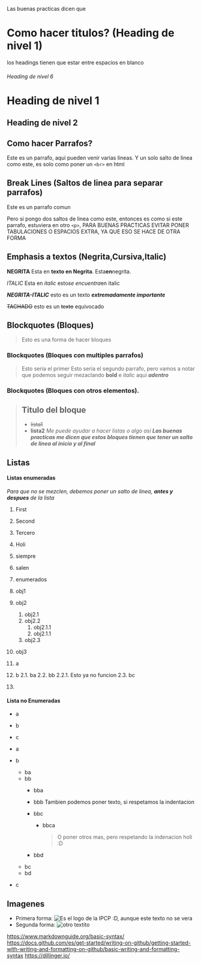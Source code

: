 Las buenas practicas dicen que

# Como hacer titulos? (Heading de nivel 1)

los headings tienen que estar entre espacios en blanco

###### Heading de nivel 6
Heading de nivel 1
==================
Heading de nivel 2
------------------

## Como hacer Parrafos?
Este es un parrafo, aqui pueden venir varias lineas.
Y un solo salto de linea como este, es solo como poner un `<br>` en html

## Break Lines (Saltos de linea para separar parrafos)

Este es un parrafo comun

Pero si pongo dos saltos de linea como este, entonces es como si este parrafo, estuviera en otro `<p>`, PARA BUENAS PRACTICAS EVITAR PONER TABULACIONES O ESPACIOS EXTRA, YA QUE ESO SE HACE DE OTRA FORMA

## Emphasis a textos (Negrita,Cursiva,Italic)

**NEGRITA**
Esta en **texto en Negrita**.
Esta**en**negrita.

*ITALIC*
Esta en *italic*
esto*se encuentra*en italic

***NEGRITA-ITALIC***
esto es un texto ***extremadamente importante***

~~TACHADO~~
esto es un ~~texto~~ equivocado


## Blockquotes (Bloques)

> Esto es una forma de hacer bloques

### Blockquotes (Bloques con multiples parrafos)

> Esto seria el primer 
> Esto seria el segundo parrafo, pero vamos a notar que podemos seguir mezaclando **bold** e *italic* aqui ***adentro***

### Blockquotes (Bloques con otros elementos).

> ## Titulo del bloque
> * ~~lista1~~
> * **lista2**
> *Me puede ayudar a hacer listas o algo asi*
> ***Las buenas practicas me dicen que estos bloques tienen que tener un salto de linea al inicio y al final***

## Listas

#### Listas enumeradas
*Para que no se mezclen, debemos poner un salto de linea, **antes y despues** de la lista*

1. First
2. Second
3. Tercero
4. Holi


1. siempre
1. salen
1. enumerados


1. obj1
2. obj2
    1. obj2.1
    2. obj2.2
        1. obj2.1.1
        2. obj2.1.1
    3. obj2.3
3. obj3


1. a
2. b
    2.1. ba
    2.2. bb
        2.2.1. Esto ya no funcion
    2.3. bc
3. 

#### Lista no Enumeradas
- a
- b
- c
 

- a
- b
    - ba
    - bb
        - bba
        - bbb
            Tambien podemos poner texto, si respetamos la indentacion
        - bbc
            - bbca
            
                > O poner otros mas, pero respetando la indenacion
                > holi :D

        - bbd
    - bc
    - bd
- c

## Imagenes

- Primera forma:
    ![Es el logo de la IPCP :D, aunque este texto no se vera](https://acm.iteso.mx/share/ICPC_masters_mexico_2022.jpg)
- Segunda forma:
    ![otro textito](loguitoicpc)


[loguitoicpc]:https://acm.iteso.mx/share/ICPC_masters_mexico_2022.jpg



























https://www.markdownguide.org/basic-syntax/
https://docs.github.com/es/get-started/writing-on-github/getting-started-with-writing-and-formatting-on-github/basic-writing-and-formatting-syntax
https://dillinger.io/
